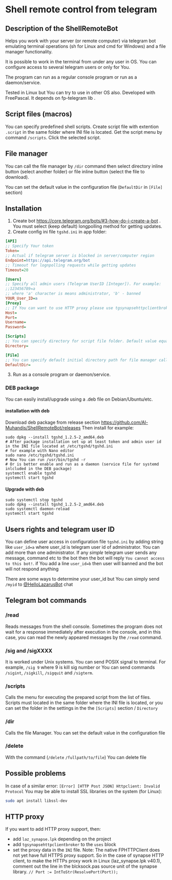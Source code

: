 # Shell remote control from telegram

## Description of the ShellRemoteBot

Helps you work with your server (or remote computer) via telegram bot emulating terminal operations (sh for Linux and cmd for Windows) and a file manager functionality.

It is possible to work in the terminal from under any user in OS. You can configure access to several telegram users or only for You.

The program can run as a regular console program or run as a daemon/service.

Tested in Linux but You can try to use in other OS also. Developed with FreePascal. It depends on fp-telegram lib .

## Script files (macros)
You can specify predefined shell scripts. Create script file with extention `.script` in the same folder where INI file is located. 
Get the script menu by command `/scripts`. Click the selected script.

## File manager
You can call the file manager by `/dir` command then select directory inline button (select another folder) or file inline button (select the file to download).

You can set the default value in the configuration file (`DefaultDir` in `[File]` section)

## Installation

1. Create bot https://core.telegram.org/bots/#3-how-do-i-create-a-bot . You must select (keep default) longpolling method for getting updates.
2. Create config ini file `tgshd.ini` in app folder:

``` INI
[API]
;; Specify Your token
Token=
;; Actual if telegram server is blocked in server/computer region
Endpoint=https://api.telegram.org/bot
;; Timeout for lognpolling requests while getting updates
Timeout=20

[Users]
;; Specify all admin users (Telegram UserID [Integer]). For example: 
;;123456789=a
;; where 'a' character is means administrator, 'b' - banned
YOUR_User_ID=a
[Proxy]
;; If You can want to use HTTP proxy please use tgsynapsehttpclientbroker
Host=
Port=
Username=
Password=

[Scripts]
;; You can specify directory for script file folder. Default value equal configuration file directory
Directory=

[File]
;; You can specify default initial directory path for file manager called by /dir command
DefaultDir=
```

3. Run as a console program or daemon/service.

### DEB package
You can easily install/upgrade using a .deb file on Debian/Ubuntu/etc.

#### installation with deb 
Download deb package from release section https://github.com/Al-Muhandis/ShellRemoteBot/releases
Then install for example:
```SH
sudo dpkg --install tgshd_1.2.5-2_amd64.deb
# After package installation set up at least token and admin user id in the INI file located at /etc/tgshd/tgshd.ini
# for example with Nano editor
sudo nano /etc/tgshd/tgshd.ini
# Now You can run /usr/bin/tgshd -r
# Or is better enable and run as a daemon (service file for systemd inlcluded in the DEB package)
systemctl enable tgshd
systemctl start tgshd
```
#### Upgrade with deb

```SH
sudo systemctl stop tgshd
sudo dpkg --install tgshd_1.2.5-2_amd64.deb
sudo systemctl daemon-reload
systemctl start tgshd
```

## Users rights and telegram user ID
You can define user access in configuration file `tgshd.ini` by adding string like `user_id=a` where user_id is telegram user id of administrator.
You can add more than one administrator.
If any _simple_ telegram user sends any message, command etc to the bot then the bot will reply `You cannot access to this bot!`.
if You add a line `user_id=b` then user will banned and the bot will not respond anything

There are some ways to determine your user_id but You can simply send `/myid` to [@HelloLazarusBot](https://t.me/hellolazarusbot) chat

## Telegram bot commands
### /read
Reads messages from the shell console.
Sometimes the program does not wait for a response immediately after execution in the console, and in this case, you can read the newly appeared messages by the `/read` command.
### /sig and /sigXXXX
It is worked under Unix systems. You can send POSIX signal to terminal. 
For example, `/sig 9` where 9 is kill sig number or You can send commands `/sigint`, `/sigkill`, `/sigquit` and `/sigterm`.
### /scripts
Calls the menu for executing the prepared script from the list of files. Scripts must located in the same folder where the INI file is located,
or you can set the folder in the settings in the the `[Scripts]` section / `Directory`
### /dir
Calls the file Manager. You can set the default value in the configuration file
### /delete
With the command (`/delete` `/fullpath/to/file`) You can delete file

## Possible problems

In case of a similar error: `[Error] [HTTP Post JSON] Httpclient: Invalid Protocol`
You may be able to install SSL libraries on the system (for Linux):
```sh
sudo apt install libssl-dev
```


## HTTP proxy
If you want to add HTTP proxy support, then:
+ add `laz_synapse.lpk` depending on the project
+ add `tgsynapsehttpclientbroker` to the `uses` block
+ set the proxy data in the `INI` file.
Note: The native FPHTTPClient does not yet have full HTTPS proxy support. So in the case of synapse HTTP client, 
to make the HTTPs proxy work in Linux (laz_synapse.lpk v40.1), comment out the line in the blcksock.pas source unit of the synapse library.
`// Port := IntToStr(ResolvePort(Port));`
